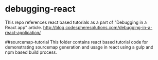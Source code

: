 # debugging-react
This repo references react based tutorials as a part of "Debugging in a React app" article.
http://blog.codespheresolutions.com/debugging-in-a-react-application/

##sourcemap-tutorial
This folder contains react based tutorial code for demonstrating sourcemap generation and usage in react using a gulp and npm based build process.
